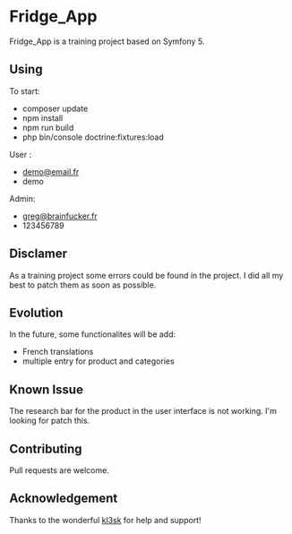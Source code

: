 # Fridge_App

Fridge_App is a training project based on Symfony 5. 



## Using 
To start: 
- composer update
- npm install
- npm run build
- php bin/console doctrine:fixtures:load


User : 

- demo@email.fr
- demo

Admin: 
- greg@brainfucker.fr
- 123456789


## Disclamer

As a training project some errors could be found in the project. I did all my best to patch them as soon as possible. 

## Evolution
In the future, some functionalites will be add: 

- French translations
- multiple entry for product and categories

## Known Issue
The research bar for the product in the user interface is not working. I'm looking for patch this. 

## Contributing
Pull requests are welcome.

## Acknowledgement

Thanks to the wonderful [kl3sk](https://github.com/kl3sk) for help and support!
